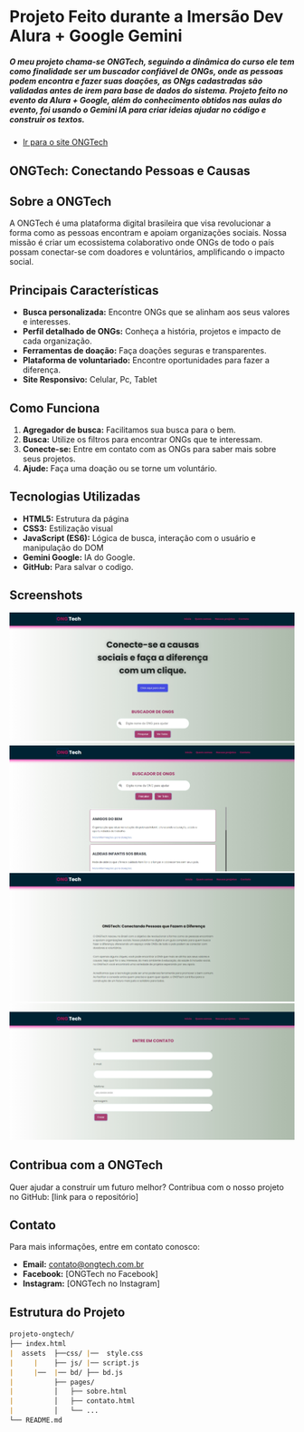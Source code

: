 # Projeto Feito durante a Imersão Dev Alura + Google Gemini
##### O meu projeto chama-se ONGTech, seguindo a dinâmica do curso ele tem como finalidade ser um buscador confiável de ONGs, onde as pessoas podem encontra e fazer suas doações, as ONgs cadastradas são validadas antes de irem para base de dados do sistema. Projeto feito no evento da Alura + Google, além do conhecimento obtidos nas aulas do evento, foi usando o Gemini IA para criar ideias ajudar no código e construir os textos.
* [Ir para o site ONGTech](https://talilotarlison.github.io/ongtech-imersao-dev-google-gemini-main/)
## ONGTech: Conectando Pessoas e Causas
## Sobre a ONGTech
A ONGTech é uma plataforma digital brasileira que visa revolucionar a forma como as pessoas encontram e apoiam organizações sociais. Nossa missão é criar um ecossistema colaborativo onde ONGs de todo o país possam conectar-se com doadores e voluntários, amplificando o impacto social.

## Principais Características
* **Busca personalizada:** Encontre ONGs que se alinham aos seus valores e interesses.
* **Perfil detalhado de ONGs:** Conheça a história, projetos e impacto de cada organização.
* **Ferramentas de doação:** Faça doações seguras e transparentes.
* **Plataforma de voluntariado:** Encontre oportunidades para fazer a diferença.
* **Site Responsivo:** Celular, Pc, Tablet

## Como Funciona
1. **Agregador de busca:** Facilitamos sua busca para o bem.
2. **Busca:** Utilize os filtros para encontrar ONGs que te interessam.
3. **Conecte-se:** Entre em contato com as ONGs para saber mais sobre seus projetos.
4. **Ajude:** Faça uma doação ou se torne um voluntário.

## Tecnologias Utilizadas
* **HTML5:** Estrutura da página
* **CSS3:** Estilização visual
* **JavaScript (ES6):** Lógica de busca, interação com o usuário e manipulação do DOM
* **Gemini Google:** IA do Google.
* **GitHub:** Para salvar o codigo.

## Screenshots

![Página inicial da ONGTech](./assets/img/img1.jpeg)
![Perfil de uma ONG](./assets/img/img2.jpeg)
![sobre nos](./assets/img/img3.jpeg)
![Contato](./assets/img/img4.jpeg)

## Contribua com a ONGTech
Quer ajudar a construir um futuro melhor? Contribua com o nosso projeto no GitHub: [link para o repositório]

## Contato
Para mais informações, entre em contato conosco:
* **Email:** contato@ongtech.com.br
* **Facebook:** [ONGTech no Facebook]
* **Instagram:** [ONGTech no Instagram]

## Estrutura do Projeto
```markdown
projeto-ongtech/
├── index.html
|  assets  ├──css/ |──  style.css
|     |    ├── js/ |── script.js
|     |──  |── bd/ ├── bd.js
|          ├── pages/
|          │   ├── sobre.html
|          │   ├── contato.html
|          │   └── ...
└── README.md
```
